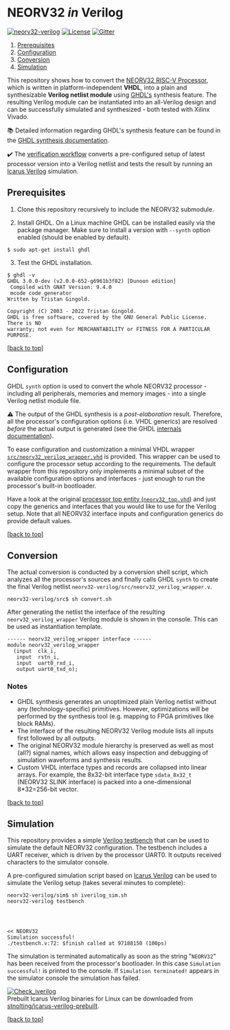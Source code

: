 # NEORV32 _in_ Verilog

[![neorv32-verilog](https://img.shields.io/github/workflow/status/stnolting/neorv32-verilog/Verification/main?longCache=true&style=flat-square&label=neorv32-verilog%20check&logo=Github%20Actions&logoColor=fff)](https://github.com/stnolting/neorv32-verilog/actions/workflows/main.yml)
[![License](https://img.shields.io/github/license/stnolting/neorv32-verilog?longCache=true&style=flat-square&label=License)](https://github.com/stnolting/neorv32-verilog/blob/main/LICENSE)
[![Gitter](https://img.shields.io/badge/Chat-on%20gitter-4db797.svg?longCache=true&style=flat-square&logo=gitter&logoColor=e8ecef)](https://gitter.im/neorv32/community?utm_source=badge&utm_medium=badge&utm_campaign=pr-badge&utm_content=badge)

1. [Prerequisites](#Prerequisites)
2. [Configuration](#Configuration)
3. [Conversion](#Conversion)
4. [Simulation](#Simulation)

This repository shows how to convert the [NEORV32 RISC-V Processor](https://github.com/stnolting/neorv32), which is
written in platform-independent **VHDL**, into a plain and synthesizable **Verilog netlist module** using
[GHDL's](https://github.com/ghdl/ghdl) synthesis feature. The resulting Verilog module can be instantiated into an
all-Verilog design and can be successfully simulated and synthesized - both tested with Xilinx Vivado.

:books: Detailed information regarding GHDL's synthesis feature can be found in the
[GHDL synthesis documentation](https://ghdl.github.io/ghdl/using/Synthesis.html).

:heavy_check_mark: The [verification workflow](https://github.com/stnolting/neorv32-verilog/actions/workflows/main.yml)
converts a pre-configured setup of latest processor version into a Verilog netlist and tests the result by running
an [Icarus Verilog](https://github.com/steveicarus/iverilog) simulation.


## Prerequisites

1. Clone this repository recursively to include the NEORV32 submodule.

2. Install GHDL. On a Linux machine GHDL can be installed easily via the package manager.
Make sure to install a version with `--synth` option enabled (should be enabled by default).

```
$ sudo apt-get install ghdl
```

3. Test the GHDL installation.

```
$ ghdl -v
GHDL 3.0.0-dev (v2.0.0-652-g6961b3f82) [Dunoon edition]
 Compiled with GNAT Version: 9.4.0
 mcode code generator
Written by Tristan Gingold.

Copyright (C) 2003 - 2022 Tristan Gingold.
GHDL is free software, covered by the GNU General Public License.  There is NO
warranty; not even for MERCHANTABILITY or FITNESS FOR A PARTICULAR PURPOSE.
```

[[back to top](#NEORV32-in-Verilog)]


## Configuration

GHDL `synth` option is used to convert the whole NEORV32 processor - including all peripherals, memories
and memory images - into a single Verilog netlist module file.

:warning: The output of the GHDL synthesis is a _post-elaboration_ result. Therefore, all the processor's configuration
options (i.e. VHDL generics) are resolved _before_ the actual output is generated (see the GHDL
[internals documentation](http://ghdl.github.io/ghdl/internals/index.html)).

To ease configuration and customization a minimal VHDL wrapper
[`src/neorv32_verilog_wrapper.vhd`](https://github.com/stnolting/neorv32-verilog/blob/main/src/neorv32_verilog_wrapper.vhd)
is provided. This wrapper can be used to configure the processor setup according to the requirements.
The default wrapper from this repository only implements a minimal subset of the available configuration options
and interfaces - just enough to run the processor's built-in bootloader.

Have a look at the original [processor top entity (`neorv32_top.vhd`)](https://github.com/stnolting/neorv32/blob/main/rtl/core/neorv32_top.vhd)
and just copy the generics and interfaces that you would like to use for the Verilog setup.
Note that all NEORV32 interface inputs and configuration generics do provide default values.

[[back to top](#NEORV32-in-Verilog)]


## Conversion

The actual conversion is conducted by a conversion shell script, which analyzes all the processor's sources and finally
calls GHDL `synth` to create the final Verilog netlist `neorv32-verilog/src/neorv32_verilog_wrapper.v`.

```
neorv32-verilog/src$ sh convert.sh
```

After generating the netlist the interface of the resulting `neorv32_verilog_wrapper` Verilog
module is shown in the console. This can be used as instantiation template.

```
------ neorv32_verilog_wrapper interface ------
module neorv32_verilog_wrapper
  (input  clk_i,
   input  rstn_i,
   input  uart0_rxd_i,
   output uart0_txd_o);
```

### Notes

* GHDL synthesis generates an unoptimized plain Verilog netlist without any (technology-specific) primitives.
However, optimizations will be performed by the synthesis tool (e.g. mapping to FPGA primitives like block RAMs).
* The interface of the resulting NEORV32 Verilog module lists all inputs first followed by all outputs.
* The original NEORV32 module hierarchy is preserved as well as most (all?) signal names, which allows easy inspection and debugging
of simulation waveforms and synthesis results.
* Custom VHDL interface types and records are collapsed into linear arrays. For example, the 8x32-bit interface type `sdata_8x32_t`
(NEORV32 SLINK interface) is packed into a one-dimensional 8*32=256-bit vector.

[[back to top](#NEORV32-in-Verilog)]


## Simulation

This repository provides a simple [Verilog testbench](https://github.com/stnolting/neorv32-verilog/blob/main/sim/testbench.v)
that can be used to simulate the default NEORV32 configuration. The testbench includes a UART receiver, which is driven by the
processor UART0. It outputs received characters to the simulator console.

A pre-configured simulation script based on [Icarus Verilog](https://github.com/steveicarus/iverilog) can be used to simulate
the Verilog setup (takes several minutes to complete):

```
neorv32-verilog/sim$ sh iverilog_sim.sh
neorv32-verilog testbench




<< NEORV32
Simulation successful!
./testbench.v:72: $finish called at 97188150 (100ps)
```

The simulation is terminated automatically as soon as the string "`NEORV32`" has been received from the processor's bootloader.
In this case `Simulation successful!` is printed to the console. If `Simulation terminated!` appears in the simulator console the simulation
has failed.

[![Check_iverilog](https://img.shields.io/github/workflow/status/stnolting/icarus-verilog-prebuilt/Check%20Icarus%20Verilog%20Packages/main?longCache=true&style=flat&label=Check%20iverilog%20packages&logo=Github%20Actions&logoColor=fff)](https://github.com/stnolting/icarus-verilog-prebuilt/actions/workflows/check_iverilog.yml)
\
Prebuilt Icarus Verilog binaries for Linux can be downloaded from
[stnolting/icarus-verilog-prebuilt](https://github.com/stnolting/icarus-verilog-prebuilt).

[[back to top](#NEORV32-in-Verilog)]
